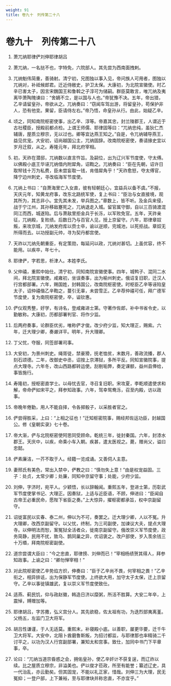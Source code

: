 ```yaml
---
weight: 91
title: 卷九十　列传第二十八
---
```


# 卷九十　列传第二十八

1. <span id="卷九十　列传第二十八-1"></span>
萧兀纳耶律俨刘伸耶律胡吕

2. <span id="卷九十　列传第二十八-2"></span>
萧兀纳，一名挞不也，字特免，六院部人。其先尝为西南面拽剌。

3. <span id="卷九十　列传第二十八-3"></span>
兀纳魁伟简重，善骑射。清宁初，兄图独以事入见，帝问族人可用者，图独以兀纳对，补祗候郎君。迁近侍敞史，护卫太保。大康初，为北院宣徽使。时乙辛已害太子，因言宋魏国王和鲁斡之子淳可为储嗣。群臣莫敢言，唯兀纳及夷离毕萧陶隗谏曰：“舍嫡不立，是以国与人也。”帝犹豫不决。五年，帝出猎，乙辛请留皇孙，帝欲从之。兀纳奏曰：“窃闻车驾出游，将留皇孙，苟保护非人，恐有他变。果留，臣请侍左右。”帝乃悟，命皇孙从行。由此，始疑乙辛。

4. <span id="卷九十　列传第二十八-4"></span>
顷之，同知南院枢密使事，出乙辛、淳等。帝嘉其忠，封兰陵郡王，人谓近于古社稷臣，授殿前都点检。上谓王师儒、耶律固等曰：“兀纳忠纯，虽狄仁杰辅唐，屋质立穆宗，无以过也。卿等宜达燕王知之。”自是，令兀纳辅导燕王，益见优宠。大安初，诏尚越国公主，兀纳固辞。改南院枢密使，奏请掾史宜以岁月迁叙，从之。寿隆元年，拜北府宰相。

5. <span id="卷九十　列传第二十八-5"></span>
初，天祚在潜邸，兀纳数以直言忤旨。及嗣位，出为辽兴军节度使，守太傅。以佛殿小底王华诬兀纳借内附犀角，诏鞫之。兀纳奏曰：“臣在先朝，诏许日取帑钱十万为私费，臣未尝妄取一钱，肯借犀角乎！”天祚愈怒，夺太傅官，降宁边州刺史，寻改临海军节度使。

6. <span id="卷九十　列传第二十八-6"></span>
兀纳上书曰：“自萧海里亡入女直，彼有轻朝廷心，宜益兵以备不虞。”不报，天庆元年，知黄龙府事，改东北路统军使，复上书曰：“臣治与女直接境，观其所为，其志非小。宜先其未发，举兵图之。”章数上，皆不听。及金兵来侵，战于宁江州，其孙移敌蹇死之，兀纳退走入城。留官属守御，自以三百骑渡混同江而西，城遂陷。后与萧敌里拒金兵于长泺，以军败免官。五年，天祚亲征，兀纳殿，复败绩。后数日乃与百官人见，授上京留守。六年，耶律章奴叛，来攻京城，兀纳发府库以赍士卒，谕以逆顺，完城池，以死拒战。章奴无所得而去。以功授副元帅，寻为契丹都宫使。

7. <span id="卷九十　列传第二十八-7"></span>
天祚以兀纳先朝重臣，有定策勋，每延问以政，兀纳对甚切。上虽优容，终不能用。以疾卒，年七十。

8. <span id="卷九十　列传第二十八-8"></span>
耶律俨，字若思，析津人。本姓李氏。

9. <span id="卷九十　列传第二十八-9"></span>
父仲禧，重熙中始仕。清宁初，同知南院宣徽使事。四年，城鸭子、混同二水间，拜北院宣徽使。咸雍初，坐误奏事，出为榆州刺史。俄诏复旧职，迁汉人行宫都部署。六年，赐国姓，封韩国公，改南院枢密使。时枢臣乙辛等诬陷皇太子，诏仲禧偕乙辛鞫之，蔓引无辜，未尝雪正。乙辛荐仲禧可任，拜广德军节度使，复为南院枢密使，卒，谥钦惠。

10. <span id="卷九十　列传第二十八-10"></span>
俨仪观秀整，好学，有诗名，登咸雍进士第。守著作佐郎，补中书省令史，以勤敏称。大康初，历都部署判官、将作少监。

11. <span id="卷九十　列传第二十八-11"></span>
后两府奏事，论群臣优劣，唯称俨才俊。改少府少监，知大理正，赐紫。六年，迁大理少卿，奏谳详平。明年，升大理卿。

12. <span id="卷九十　列传第二十八-12"></span>
丁父忧，夺服，同签部署司事。

13. <span id="卷九十　列传第二十八-13"></span>
大安初，为景州刺史。绳胥徒，禁豪猾，抚老恤贫，末数月，善政流播，郡人刻石颂德。二年，改御史中丞，诏按上京滞狱，多所平反。同知宣徽院事，提点大理寺。六年冬，改山西路都转运使。刮剔垢弊，奏定课额，益州县俸给，事皆施行。

14. <span id="卷九十　列传第二十八-14"></span>
寿隆初，授枢密直学士。以母忧去官，寻召复旧职。宋攻夏，李乾顺遣使求和解，帝命俨如宋平之，拜参知政事。六年，驾幸鸳鸯泺，召至内殿，访以政事。

15. <span id="卷九十　列传第二十八-15"></span>
帝晚年倦勤，用人不能自择，令各掷骰子，以采胜者官之。

16. <span id="卷九十　列传第二十八-16"></span>
俨尝得胜采，上曰：“上相之征也！”迁知枢密院事，赐经邦佐运功臣，封越国公。修《皇朝实录》七十卷。

17. <span id="卷九十　列传第二十八-17"></span>
帝大渐，俨与北院枢密使阿思同受顾命。乾统三年，徙封秦国。六年，封漆水郡王。天庆中，以疾，命乘小车入朝。疾甚，遣太医视之。薨，赠尚父，谥曰忠懿。

18. <span id="卷九十　列传第二十八-18"></span>
俨素廉洁，一芥不取于人。经籍一览成诵。又善伺人主意。

19. <span id="卷九十　列传第二十八-19"></span>
妻邢氏有美色，常出入禁中，俨教之曰：“慎勿失上意！”由是权宠益固。三子：处贞，太常少卿；处廉，同知中京留守事；处能，少府少监。

20. <span id="卷九十　列传第二十八-20"></span>
刘伸，字济时，宛平人。少颖悟，长以辞翰闻。重熙五年，登进士第，历彰武军节度使掌书记、大理正。因奏狱，上适与近臣语，不顾，伸进曰：“臣闻自古帝王必重民命，愿陛下省臣之奏。”上大惊异，擢枢密都承旨，权中京副留守。

21. <span id="卷九十　列传第二十八-21"></span>
诏徙富民以实春、泰二州，伸以为不可，奏罢之。迁大理少卿，人以不冤。升大理卿，改西京副留守。以父忧，终制，为三司副使，加谏议大夫，提点大理寺。以伸明法而恕，案冤狱全活者众，徙南京副留守。俄改崇义军节度使，政务简静，民用不扰，致乌、鹊同巢之异，优诏褒之。改户部使，岁入羡余钱三十万缗，拜南院枢密副使。

22. <span id="卷九十　列传第二十八-22"></span>
道宗尝谓大臣曰：“今之忠直，耶律搒、刘伸而已！”宰相杨绩贺其得人，拜参知政事。上谕之曰：“卿勿惮宰相！”

23. <span id="卷九十　列传第二十八-23"></span>
对此院枢密使乙辛势焰方炽，伸奏曰：“臣于乙辛尚不畏，何宰相之畏！”乙辛衔之，相异排诋，出为保静军节度使。上终欲大用，加守太子太保，迁上京留守。乙辛以事徙镇雄武，复以崇义军节度使致仕。

24. <span id="卷九十　列传第二十八-24"></span>
适燕、蓟民饥，仰与政赵徽，韩造日济以糜粥，所活不胜算。大安二年卒，上震悼，赙赠加等。

25. <span id="卷九十　列传第二十八-25"></span>
耶律胡吕，字苏撒，弘义宫分人。其先欲稳，佐太祖有功，为迭烈部夷离堇。父杨五，左监门卫大将军。

26. <span id="卷九十　列传第二十八-26"></span>
胡吕性谦谨，于人无适莫。重熙末，补寝殿小底。以善职，屡更华要，迁千牛卫大将军。大安中，北阻卜酋磨鲁斯叛，为招讨都监，与耶律那也率精骑二千讨平之，以功为汉人行宫副部署，兼知太和宫事。致仕，加同中书门下平章事，卒。

27. <span id="卷九十　列传第二十八-27"></span>
论曰：“兀纳当道宗昏惑之会，拥佑皇孙，使乙辛奸计不获复逞，而辽祚以续。比之屋质立穆宗，非溢美也。俨以俊才莅政，所至有能誉；纂述辽史，具一代治乱，亦云勤矣。但其固宠，不能以礼正家，惜哉。刘伸三为大理，民无冤抑；一登户部，上下兼裕，至与耶律玦并称忠直，不亦宜乎。”

